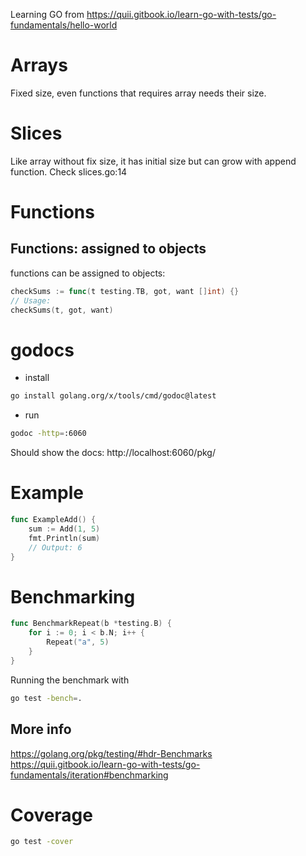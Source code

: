Learning GO from https://quii.gitbook.io/learn-go-with-tests/go-fundamentals/hello-world

# Arrays
Fixed size, even functions that requires array needs their size.

# Slices

Like array without fix size, it has initial size but can grow with append function. Check slices.go:14

# Functions

## Functions: assigned to objects
functions can be assigned to objects:

```go
checkSums := func(t testing.TB, got, want []int) {}
// Usage:
checkSums(t, got, want)
```

# godocs
- install
```sh
go install golang.org/x/tools/cmd/godoc@latest
```
- run
```sh
godoc -http=:6060
```

Should show the docs: http://localhost:6060/pkg/

# Example
```go
func ExampleAdd() {
	sum := Add(1, 5)
	fmt.Println(sum)
	// Output: 6
}
```
# Benchmarking
```go
func BenchmarkRepeat(b *testing.B) {
	for i := 0; i < b.N; i++ {
		Repeat("a", 5)
	}
}
```
Running the benchmark with
```sh
go test -bench=.
```
## More info
https://golang.org/pkg/testing/#hdr-Benchmarks
https://quii.gitbook.io/learn-go-with-tests/go-fundamentals/iteration#benchmarking

# Coverage
```sh
go test -cover
```
